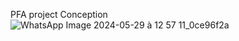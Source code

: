 PFA project
Conception
![WhatsApp Image 2024-05-29 à 12 57 11_0ce96f2a](https://github.com/Zakaria-NOKRA/PFA/assets/125411704/b8ee0c11-7271-409d-b3a8-b52a03584039)
